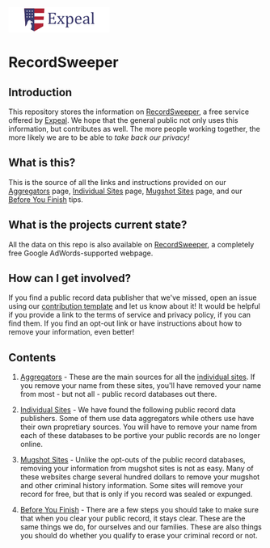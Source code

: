 ![Expeal Shield](_assets/expeal-logo.png)

# RecordSweeper

## Introduction

This repository stores the information on [RecordSweeper](https://www.recordsweeper.com/), a free service offered by [Expeal](https://www.expeal.com). We hope that the general public not only uses this information, but contributes as well. The more people working together, the more likely we are to be able to *take back our privacy!*

## What is this?

This is the source of all the links and instructions provided on our [Aggregators](https://www.expeal.com/recordsweeper/aggregators/) page, [Individual Sites](https://www.expeal.com/recordsweeper/individual-sites/) page, [Mugshot Sites](https://www.expeal.com/recordsweeper/mugshot-sites/) page, and our [Before You Finish](https://www.expeal.com/recordsweeper/before-you-finish/) tips.

## What is the projects current state?

All the data on this repo is also available on [RecordSweeper](https://www.recordsweeper.com/), a completely free Google AdWords-supported webpage.

## How can I get involved?

If you find a public record data publisher that we've missed, open an issue using our [contribution template](contribution-template.md) and let us know about it! It would be helpful if you provide a link to the terms of service and privacy policy, if you can find them. If you find an opt-out link or have instructions about how to remove your information, even better!

## Contents

1. [Aggregators](aggregators.md) - These are the main sources for all the [individual sites](individual-sites.md). If you remove your name from these sites, you'll have removed your name from most - but not all - public record databases out there.

2. [Individual Sites](individual-sites.md) - We have found the following public record data publishers. Some of them use data aggregators while others use have their own propretiary sources. You will have to remove your name from each of these databases to be portive your public records are no longer online.

3. [Mugshot Sites](mugshot-sites.md) - Unlike the opt-outs of the public record databases, removing your information from mugshot sites is not as easy. Many of these websites charge several hundred dollars to remove your mugshot and other criminal history information. Some sites will remove your record for free, but that is only if you record was sealed or expunged.

4. [Before You Finish](before-you-finish.md) - There are a few steps you should take to make sure that when you clear your public record, it stays clear. These are the same things we do, for ourselves and our families. These are also things you should do whether you qualify to erase your criminal record or not.